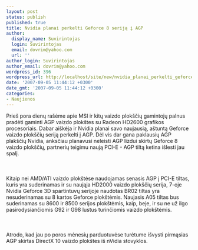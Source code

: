 ```yaml
---
layout: post
status: publish
published: true
title: Nvidia planai perkelti Geforce 8 seriją į AGP
author:
  display_name: Suvirintojas
  login: Suvirintojas
  email: dovrim@yahoo.com
  url: ''
author_login: Suvirintojas
author_email: dovrim@yahoo.com
wordpress_id: 396
wordpress_url: http://localhost/site/new/nvidia_planai_perkelti_geforce_8_serija_i_agp/
date: '2007-09-05 11:44:12 +0300'
date_gmt: '2007-09-05 11:44:12 +0300'
categories:
- Naujienos
---
```

<p>Prieš pora dienų rašėme apie MSI ir kitų vaizdo plokščių gamintojų palnus pradėti gaminti AGP vaizdo plokštes su  Radeon HD2600 grafikos procesoriais. Dabar aiškėja ir Nvidia planai savo naujausią, aštuntą Geforce vaizdo plokščių seriją perkelti į AGP. Dėl vis dar gana paklausių AGP plakščių Nvidia, anksčiau planavusi neleisti AGP lizdui skirtų Geforce 8 vaizdo plokščių, partnerių teigimu naują PCI-E - AGP tiltą ketina išlesti jau spalį.<br />
<br><br />
<br>Kitaip nei AMD/ATI vaizdo plokštėse naudojamas senasis AGP į PCI-E tiltas, kuris yra suderinamas ir su naująja HD2000 vaizdo plokščių serija, 7-oje Nvidia Geforce 3D spartintuvų serijoje naudotas BR02 tiltas yra nesuderinamas su 8 kartos Geforce plokštėmis. Naujasis A05 tiltas bus suderinamas su 8600 ir 8500 serijos plokštėmis, kaip, beje, ir su ne už ilgo pasirodysiančiomis G92 ir G98 lustus turinčiomis vaizdo plokštėmis.<br />
<br><br />
<br>Atrodo, kad jau po poros mėnesių parduotuvėse turėtume išvysti pirmąsias AGP skirtas DirectX 10 vaizdo plokštes iš nVidia stovyklos.<br />
<br></p>
